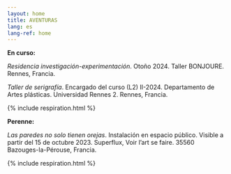```yaml
---
layout: home
title: AVENTURAS
lang: es
lang-ref: home
---
```


**En curso:**

*Residencia investigación-experimentación*. Otoño 2024. Taller BONJOURE. Rennes, Francia.

*Taller de serigrafía*. Encargado del curso (L2) II-2024. Departamento de Artes plásticas. Universidad Rennes 2. Rennes, Francia.

{% include respiration.html %}

**Perenne:**

*Las paredes no solo tienen orejas*. Instalación en espacio público. Visible a partir del 15 de octubre 2023. Superflux, Voir l’art se faire. 35560 Bazouges-la-Pérouse, Francia.

{% include respiration.html %}
